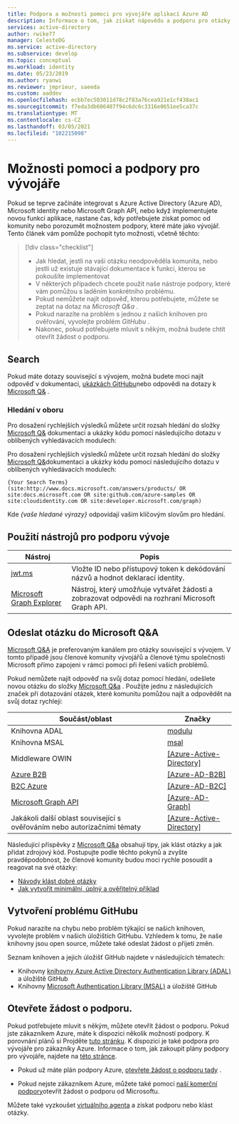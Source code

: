 ```yaml
---
title: Podpora a možnosti pomoci pro vývojáře aplikací Azure AD
description: Informace o tom, jak získat nápovědu a podporu pro otázky a problémy související s vývojem při vytváření aplikace, která se integruje s identitami Microsoft (Azure Active Directory a účet Microsoft)
services: active-directory
author: rwike77
manager: CelesteDG
ms.service: active-directory
ms.subservice: develop
ms.topic: conceptual
ms.workload: identity
ms.date: 05/23/2019
ms.author: ryanwi
ms.reviewer: jmprieur, saeeda
ms.custom: aaddev
ms.openlocfilehash: ecbb7ec503011d78c2f83a76cea921e1cf438ac1
ms.sourcegitcommit: f7eda3db606407f94c6dc6c3316e0651ee5ca37c
ms.translationtype: MT
ms.contentlocale: cs-CZ
ms.lasthandoff: 03/05/2021
ms.locfileid: "102215098"
---
```

# <a name="support-and-help-options-for-developers"></a>Možnosti pomoci a podpory pro vývojáře

Pokud se teprve začínáte integrovat s Azure Active Directory (Azure AD), Microsoft identity nebo Microsoft Graph API, nebo když implementujete novou funkci aplikace, nastane čas, kdy potřebujete získat pomoc od komunity nebo porozumět možnostem podpory, které máte jako vývojář. Tento článek vám pomůže pochopit tyto možnosti, včetně těchto:

> [!div class="checklist"]
> * Jak hledat, jestli na vaši otázku neodpověděla komunita, nebo jestli už existuje stávající dokumentace k funkci, kterou se pokoušíte implementovat
> * V některých případech chcete použít naše nástroje podpory, které vám pomůžou s laděním konkrétního problému.
> * Pokud nemůžete najít odpověď, kterou potřebujete, můžete se zeptat na dotaz na *Microsoft Q&a* .
> * Pokud narazíte na problém s jednou z našich knihoven pro ověřování, vyvolejte problém *GitHubu* .
> * Nakonec, pokud potřebujete mluvit s někým, možná budete chtít otevřít žádost o podporu.

## <a name="search"></a>Search

Pokud máte dotazy související s vývojem, možná budete moci najít odpověď v dokumentaci, [ukázkách GitHubu](https://github.com/azure-samples)nebo odpovědi na dotazy k [Microsoft Q&](/answers/products/) .

### <a name="scoped-search"></a>Hledání v oboru


Pro dosažení rychlejších výsledků můžete určit rozsah hledání do složky [Microsoft Q&](https://docs.microsoft.com/answers/products/) dokumentaci a ukázky kódu pomocí následujícího dotazu v oblíbených vyhledávacích modulech:

Pro dosažení rychlejších výsledků můžete určit rozsah hledání do složky [Microsoft Q&](/answers/products/)dokumentaci a ukázky kódu pomocí následujícího dotazu v oblíbených vyhledávacích modulech:


```
{Your Search Terms} (site:http://www.docs.microsoft.com/answers/products/ OR site:docs.microsoft.com OR site:github.com/azure-samples OR site:cloudidentity.com OR site:developer.microsoft.com/graph)
```

Kde *{vaše hledané výrazy}* odpovídají vašim klíčovým slovům pro hledání.

## <a name="use-the-development-support-tools"></a>Použití nástrojů pro podporu vývoje

| Nástroj  | Popis  |
|---------|---------|
| [jwt.ms](https://jwt.ms) | Vložte ID nebo přístupový token k dekódování názvů a hodnot deklarací identity. |
| [Microsoft Graph Explorer](https://developer.microsoft.com/graph/graph-explorer)| Nástroj, který umožňuje vytvářet žádosti a zobrazovat odpovědi na rozhraní Microsoft Graph API. |

## <a name="post-a-question-to-microsoft-qa"></a>Odeslat otázku do Microsoft Q&A

[Microsoft Q&A](/answers/products/) je preferovaným kanálem pro otázky související s vývojem. V tomto případě jsou členové komunity vývojářů a členové týmu společnosti Microsoft přímo zapojeni v rámci pomoci při řešení vašich problémů.

Pokud nemůžete najít odpověď na svůj dotaz pomocí hledání, odešlete novou otázku do složky [Microsoft Q&a](/answers/products/) . Použijte jednu z následujících značek při dotazování otázek, které komunitu pomůžou najít a odpovědět na svůj dotaz rychleji:

|Součást/oblast  | Značky |
|---------|---------|
| Knihovna ADAL | [modulu](/answers/topics/azure-ad-adal-deprecation.html) |
| Knihovna MSAL     | [msal](/answers/topics/azure-ad-msal.html) |
| Middleware OWIN  | [[Azure-Active-Directory]](/answers/topics/azure-active-directory.html) |
| [Azure B2B](../external-identities/what-is-b2b.md)  | [[Azure-AD-B2B]](/answers/topics/azure-ad-b2b.html) |
| [B2C Azure](https://azure.microsoft.com/services/active-directory-b2c/)  | [[Azure-AD-B2C]](/answers/topics/azure-ad-b2c.html) |
| [Microsoft Graph API](https://developer.microsoft.com/graph/) | [[Azure-AD-Graph]](/answers/topics/azure-ad-graph.html) |
| Jakákoli další oblast související s ověřováním nebo autorizačními tématy | [[Azure-Active-Directory]](/answers/topics/azure-active-directory.html) |

Následující příspěvky z [Microsoft Q&a](/answers/products/) obsahují tipy, jak klást otázky a jak přidat zdrojový kód. Postupujte podle těchto pokynů a zvyšte pravděpodobnost, že členové komunity budou moci rychle posoudit a reagovat na své otázky:

* [Návody klást dobré otázky](/answers/articles/24951/how-to-write-a-quality-question.html)
* [Jak vytvořit minimální, úplný a ověřitelný příklad](/answers/articles/24907/how-to-write-a-quality-answer.html)

## <a name="create-a-github-issue"></a>Vytvoření problému GitHubu

Pokud narazíte na chybu nebo problém týkající se našich knihoven, vyvolejte problém v našich úložištích GitHubu. Vzhledem k tomu, že naše knihovny jsou open source, můžete také odeslat žádost o přijetí změn.

Seznam knihoven a jejich úložišť GitHub najdete v následujících tématech:

* Knihovny [knihovny Azure Active Directory Authentication Library (ADAL)](../azuread-dev/active-directory-authentication-libraries.md) a úložiště GitHub
* Knihovny [Microsoft Authentication Library (MSAL)](reference-v2-libraries.md) a úložiště GitHub

## <a name="open-a-support-request"></a>Otevřete žádost o podporu.

Pokud potřebujete mluvit s někým, můžete otevřít žádost o podporu. Pokud jste zákazníkem Azure, máte k dispozici několik možností podpory. K porovnání plánů si Projděte [tuto stránku](https://azure.microsoft.com/support/plans/). K dispozici je také podpora pro vývojáře pro zákazníky Azure. Informace o tom, jak zakoupit plány podpory pro vývojáře, najdete na [této stránce](https://azure.microsoft.com/support/plans/developer/).

* Pokud už máte plán podpory Azure, [otevřete žádost o podporu tady](https://portal.azure.com/#blade/Microsoft_Azure_Support/HelpAndSupportBlade/newsupportrequest) .

* Pokud nejste zákazníkem Azure, můžete také pomocí [naší komerční podpory](https://support.serviceshub.microsoft.com/supportforbusiness)otevřít žádost o podporu od Microsoftu.

Můžete také vyzkoušet [virtuálního agenta](https://support.microsoft.com/contactus/?ws=support) a získat podporu nebo klást otázky.